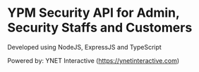 # YPM Security API for Admin, Security Staffs and Customers

Developed using NodeJS, ExpressJS and TypeScript

Powered by: YNET Interactive (https://ynetinteractive.com)
